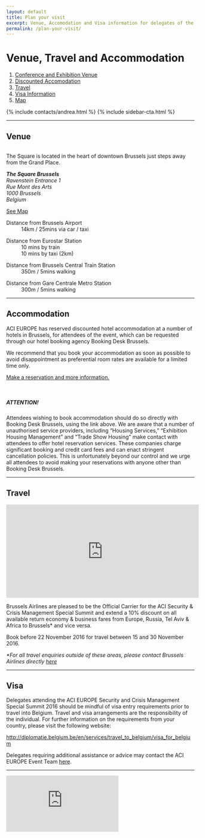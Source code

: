 ```yaml
---
layout: default
title: Plan your visit
excerpt: Venue, Accomodation and Visa information for delegates of the ACI EUROPE Security Summit in Brussels, November 2016.
permalink: /plan-your-visit/
---
```


<div class="temp-content-top homepage-jumbotron">
    <div class="container container-md">
        <div class="row">
            <div class="col-sm-8">
                <main>
                    <h1 class="margin-top-none"><strong>Venue, Travel and Accommodation</strong></h1>
                    <ol>
                        <li><a href="#venue">Conference and Exhibition Venue</a></li>
                        <li><a href="#accommodation">Discounted Accomodation</a></li>
                        <li><a href="#travel">Travel</a></li>
                        <li><a href="#visa">Visa Information</a></li>
                        <li class="hidden-xs"><a href="#map">Map</a></li>
                    </ol>
                </main>
            </div>
            <div class="col-sm-4">
                <aside class="aside">
                    {% include contacts/andrea.html %} {% include sidebar-cta.html %}
                </aside>
            </div>
        </div>
    </div>
</div>
<section class="section" id="venue">
    <div class="container container-md">
        <!-- Example row of columns -->
        <hr class="hr-lg">
        <div class="row bs-columns-clearfix">
            <div class="col-sm-4 col-md-4 col-lg-4">
                <h2 class="margin-top-none">Venue</h2>
            </div>
            <div class="col-sm-8 col-md-8 col-lg-8">
                <img src="{{ '/assets/img/plan-visit-venue-767x403.jpg' | relative_url }}" alt="" class="img-responsive margin-bottom">
                <p>The Square is located in the heart of downtown Brussels just steps away from the Grand Place.</p>
                <address>
                    <strong>The Square Brussels</strong>
                    <br> Ravenstein Entrance 1
                    <br> Rue Mont des Arts
                    <br> 1000 Brussels
                    <br> Belgium
                </address>
                <p class="hidden-xs"><a href="#map">See Map</a></p>
                <dl>
                    <dt>Distance from Brussels Airport</dt>
                    <dd>14km / 25mins via car / taxi</dd>
                </dl>
                <dl>
                    <dt>Distance from Eurostar Station</dt>
                    <dd>10 mins by train</dd>
                    <dd>10 mins by taxi (2km)</dd>
                </dl>
                <dl>
                    <dt>Distance from Brussels Central Train Station</dt>
                    <dd>350m / 5mins walking</dd>
                </dl>
                <dl>
                    <dt>Distance from Gare Centrale Metro Station</dt>
                    <dd>300m / 5mins walking</dd>
                </dl>
            </div>
        </div>
    </div>
</section>
<section class="section" id="accommodation">
    <div class="container container-md">
        <!-- Example row of columns -->
        <hr class="hr-lg">
        <div class="row bs-columns-clearfix">
            <div class="col-sm-4 col-md-4 col-lg-4">
                <h2 class="margin-top-none">Accommodation</h2>
            </div>
            <div class="col-sm-8 col-md-8 col-lg-8">
                <p>ACI EUROPE has reserved discounted hotel accommodation at a number of hotels in Brussels, for attendees of the event, which can be requested through our hotel booking agency Booking Desk Brussels.</p>
                <p>We recommend that you book your accommodation as soon as possible to avoid disappointment as preferential room rates are available for a limited time only.</p>
                <p><a href="https://secure.hotel.visitbrussels.be/congress/Search?package=1234" title="Make your reservation">Make a reservation and more information.</a></p>
                <br>
                <div class="panel panel-warning">
                    <div class="panel-heading">
                        <h5 class="panel-title"><strong>ATTENTION!</strong></h5>
                    </div>
                    <div class="panel-body">
                        <p>Attendees wishing to book accommodation should do so directly with Booking Desk Brussels, using the link above. We are aware that a number of unauthorised service providers, including “Housing Services,” “Exhibition Housing Management” and “Trade Show Housing” make contact with attendees to offer hotel reservation services. These companies charge significant booking and credit card fees and can enact stringent cancellation policies. This is unfortunately beyond our control and we urge all attendees to avoid making your reservations with anyone other than Booking Desk Brussels.</p>
                    </div>
                </div>
            </div>
        </div>
    </div>
</section>
<section class="section" id="travel">
    <div class="container container-md">
        <!-- Example row of columns -->
        <hr class="hr-lg">
        <div class="row bs-columns-clearfix">
            <div class="col-sm-4 col-md-4 col-lg-4">
                <h2 class="margin-top-none">Travel</h2>
            </div>
            <div class="col-sm-8 col-md-8 col-lg-8">
                <p>
                    <iframe src="http://www.brusselsairlines.com/widget/EN/Widget.aspx?DepBef=15/11/2016&RetAft=30/11/2016&bLockCalendar=1&txtPromoCode=11MICE2016&ddlFrom=ABJ,ACC,AGA,AJA,ALC,ATH,BJL,BCN,BSL,BIA,TXL,BER,BIO,BHX,BLQ,BRS,BRU,BUD,BJM,CTA,CKY,CPH,COO,DKR,DLA,EDI,EBB,FAO,FSC,FLR,FNA,GVA,GOT,HAM,HAJ,HER,KGL,FIH,KRK,LIS,LFW,LHR,LAD,LYS,MAD,AGP,MLA,MAN,RAK,MRS,MIL,LIN,MXP,ROB,DME,NBO,NAP,NCE,OLB,OSL,OUA,PMO,CDG,OPO,PRG,FCO,SVQ,BMA,SXB,TLV,SKG,TLS,TRN,VCE,VIE,VNO,WAW,NSI&ddlTo=BRU&bAirports=1" width="515" height="249" frameborder="0" /></iframe>
                </p>
                <p>Brussels Airlines are pleased to be the Official Carrier for the ACI Security &amp; Crisis Management Special Summit and extend a 10% discount on all available return economy & business fares from Europe, Russia, Tel Aviv &amp; Africa to Brussels* and vice versa.</p>
                <p>Book before 22 November 2016 for travel between 15 and 30 November 2016.</p>
                <p class="small"><em>*For all travel enquiries outside of these areas, please contact Brussels Airlines directly <a href="mailto:Kathleen.Vandenbroecke@brusselsairlines.com">here</a></em></p>
            </div>
        </div>
    </div>
</section>
<section class="section" id="visa">
    <div class="container container-md">
        <!-- Example row of columns -->
        <hr class="hr-lg">
        <div class="row bs-columns-clearfix">
            <div class="col-sm-4 col-md-4 col-lg-4">
                <h2 class="margin-top-none">Visa</h2>
            </div>
            <div class="col-sm-8 col-md-8 col-lg-8">
                <p>Delegates attending the ACI EUROPE Security and Crisis Management Special Summit 2016 should be mindful of visa entry requirements prior to travel into Belgium. Travel and visa arrangements are the responsibility of the individual. For further information on the requirements from your country, please visit the following website:</p>
                <p><a href="http://diplomatie.belgium.be/en/services/travel_to_belgium/visa_for_belgium">http://diplomatie.belgium.be/en/services/travel_to_belgium/visa_for_belgium</a></p>
                <p>Delegates requiring additional assistance or advice may contact the ACI EUROPE Event Team <a href="{% link contact.md %}">here</a>.</p>
            </div>
        </div>
    </div>
</section>
<section class="section hidden-xs" id="map">
    <div class="container container-md">
        <!-- Example row of columns -->
        <hr class="hr-lg">
        <div class="embed-responsive embed-responsive-16by9">
            <iframe src="https://www.google.com/maps/embed?pb=!1m18!1m12!1m3!1d10076.874889167886!2d4.359280745637795!3d50.84563387117477!2m3!1f0!2f0!3f0!3m2!1i1024!2i768!4f13.1!3m3!1m2!1s0x47c3c4873c654411%3A0x68314d65accae29b!2sSquare+-+Brussels+Meeting+Centre!5e0!3m2!1sen!2suk!4v1473759464713" frameborder="0" style="border:0;" class="img-responsive" allowfullscreen></iframe>
        </div>
    </div>
</section>